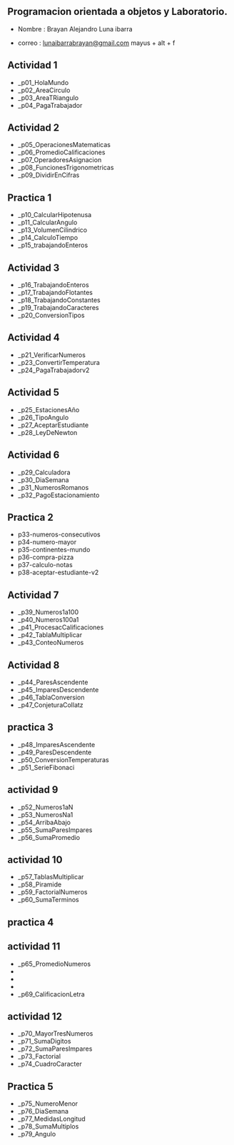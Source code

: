 ## Programacion orientada a objetos y Laboratorio.

- Nombre : Brayan Alejandro Luna ibarra 

- correo : lunaibarrabrayan@gmail.com
mayus + alt + f

## Actividad 1

- _p01_HolaMundo 
- _p02_AreaCirculo
- _p03_AreaTRiangulo
- _p04_PagaTrabajador

## Actividad 2
- _p05_OperacionesMatematicas
- _p06_PromedioCalificaciones
- _p07_OperadoresAsignacion 
- _p08_FuncionesTrigonometricas
- _p09_DividirEnCifras
## Practica 1
- _p10_CalcularHipotenusa
- _p11_CalcularAngulo
- _p13_VolumenCilindrico
- _p14_CalculoTiempo
- _p15_trabajandoEnteros 
## Actividad 3
- _p16_TrabajandoEnteros 
- _p17_TrabajandoFlotantes
- _p18_TrabajandoConstantes
- _p19_TrabajandoCaracteres
- _p20_ConversionTipos
## Actividad 4
- _p21_VerificarNumeros
- _p23_ConvertirTemperatura
- _p24_PagaTrabajadorv2
## Actividad 5
- _p25_EstacionesAño
- _p26_TipoAngulo
- _p27_AceptarEstudiante
- _p28_LeyDeNewton
## Actividad 6
- _p29_Calculadora
- _p30_DiaSemana
- _p31_NumerosRomanos
- _p32_PagoEstacionamiento 
## Practica 2
- p33-numeros-consecutivos
- p34-numero-mayor
- p35-continentes-mundo
- p36-compra-pizza
- p37-calculo-notas
- p38-aceptar-estudiante-v2
## Actividad 7
- _p39_Numeros1a100
- _p40_Numeros100a1
- _p41_ProcesacCalificaciones
- _p42_TablaMultiplicar
- _p43_ConteoNumeros

## Actividad 8
- _p44_ParesAscendente
- _p45_ImparesDescendente
- _p46_TablaConversion
- _p47_ConjeturaCollatz
## practica 3
- _p48_ImparesAscendente
- _p49_ParesDescendente
- _p50_ConversionTemperaturas
- _p51_SerieFibonaci
## actividad 9
- _p52_Numeros1aN
- _p53_NumerosNa1
- _p54_ArribaAbajo
- _p55_SumaParesImpares
- _p56_SumaPromedio
## actividad 10
- _p57_TablasMultiplicar
- _p58_Piramide
- _p59_FactorialNumeros
- _p60_SumaTerminos
## practica 4 

## actividad 11
- _p65_PromedioNumeros
- 
- 
- 
- _p69_CalificacionLetra

## actividad 12
- _p70_MayorTresNumeros
- _p71_SumaDigitos
- _p72_SumaParesImpares
- _p73_Factorial
- _p74_CuadroCaracter

## Practica 5 
- _p75_NumeroMenor
- _p76_DiaSemana
- _p77_MedidasLongitud
- _p78_SumaMultiplos
- _p79_Angulo